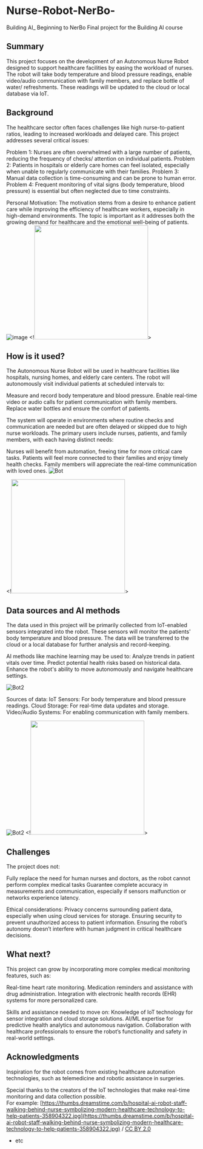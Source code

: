 # Nurse-Robot-NerBo-
Building AI_ Beginning to NerBo
Final project for the Building AI course

## Summary
This project focuses on the development of an Autonomous Nurse Robot designed to support healthcare facilities by easing the workload of nurses. The robot will take body temperature and blood pressure readings, enable video/audio communication with family members, and replace bottle of water/ refreshments. These readings will be updated to the cloud or local database via IoT.
## Background

The healthcare sector often faces challenges like high nurse-to-patient ratios, leading to increased workloads and delayed care. This project addresses several critical issues:

Problem 1: Nurses are often overwhelmed with a large number of patients, reducing the frequency of checks/ attention on individual patients.
Problem 2: Patients in hospitals or elderly care homes can feel isolated, especially when unable to regularly communicate with their families.
Problem 3: Manual data collection is time-consuming and can be prone to human error.
Problem 4: Frequent monitoring of vital signs (body temperature, blood pressure) is essential but often neglected due to time constraints.

Personal Motivation: The motivation stems from a desire to enhance patient care while improving the efficiency of healthcare workers, especially in high-demand environments. The topic is important as it addresses both the growing demand for healthcare and the emotional well-being of patients.
![image](https://github.com/user-attachments/assets/f103daa5-7eee-4dc3-b5f1-9ebbde4499a9)
<!<img src="https://www.intelycare.com/wp-content/uploads/2024/10/robot-nurse.jpg" width="300">>


## How is it used?

The Autonomous Nurse Robot will be used in healthcare facilities like hospitals, nursing homes, and elderly care centers. The robot will autonomously visit individual patients at scheduled intervals to:

Measure and record body temperature and blood pressure.
Enable real-time video or audio calls for patient communication with family members.
Replace water bottles and ensure the comfort of patients.

The system will operate in environments where routine checks and communication are needed but are often delayed or skipped due to high nurse workloads. The primary users include nurses, patients, and family members, with each having distinct needs:

Nurses will benefit from automation, freeing time for more critical care tasks.
Patients will feel more connected to their families and enjoy timely health checks.
Family members will appreciate the real-time communication with loved ones.
![Bot](https://cassette.sphdigital.com.sg/image/straitstimes/bf6fdb7ff25042d5a314788ad64730bd60523b7808629def7a20a9df7df181d8?w=860)

<!<img src="https://cassette.sphdigital.com.sg/image/straitstimes/bf6fdb7ff25042d5a314788ad64730bd60523b7808629def7a20a9df7df181d8?w=860" width="300">>
<!above image is commented>



## Data sources and AI methods
The data used in this project will be primarily collected from IoT-enabled sensors integrated into the robot. These sensors will monitor the patients' body temperature and blood pressure. The data will be transferred to the cloud or a local database for further analysis and record-keeping.

AI methods like machine learning may be used to:
Analyze trends in patient vitals over time.
Predict potential health risks based on historical data.
Enhance the robot's ability to move autonomously and navigate healthcare settings.

![Bot2](https://encrypted-tbn0.gstatic.com/images?q=tbn:ANd9GcS8QfYW-Re6kMIo_i9D5x4KUHVStLYWGuK4vg&s)


Sources of data:
IoT Sensors: For body temperature and blood pressure readings.
Cloud Storage: For real-time data updates and storage.
Video/Audio Systems: For enabling communication with family members.

![Bot2](https://www.analyticssteps.com/backend/media/thumbnail/5811326/3832197_1654692488_What%20is%20Cloud%20Robotics%201Artboard%201.jpg)
<!<img src="https://www.analyticssteps.com/backend/media/thumbnail/5811326/3832197_1654692488_What%20is%20Cloud%20Robotics%201Artboard%201.jpg" width="300">>

## Challenges

The project does not:

Fully replace the need for human nurses and doctors, as the robot cannot perform complex medical tasks
Guarantee complete accuracy in measurements and communication, especially if sensors malfunction or networks experience latency.

Ethical considerations:
Privacy concerns surrounding patient data, especially when using cloud services for storage.
Ensuring security to prevent unauthorized access to patient information.
Ensuring the robot’s autonomy doesn’t interfere with human judgment in critical healthcare decisions.

## What next?

This project can grow by incorporating more complex medical monitoring features, such as:

Real-time heart rate monitoring.
Medication reminders and assistance with drug administration.
Integration with electronic health records (EHR) systems for more personalized care.

Skills and assistance needed to move on:
Knowledge of IoT technology for sensor integration and cloud storage solutions.
AI/ML expertise for predictive health analytics and autonomous navigation.
Collaboration with healthcare professionals to ensure the robot’s functionality and safety in real-world settings.



## Acknowledgments
Inspiration for the robot comes from existing healthcare automation technologies, such as telemedicine and robotic assistance in surgeries.

Special thanks to the creators of the IoT technologies that make real-time monitoring and data collection possible.
  <br>For example: [https://thumbs.dreamstime.com/b/hospital-ai-robot-staff-walking-behind-nurse-symbolizing-modern-healthcare-technology-to-help-patients-358904322.jpg](https://thumbs.dreamstime.com/b/hospital-ai-robot-staff-walking-behind-nurse-symbolizing-modern-healthcare-technology-to-help-patients-358904322.jpg) / [CC BY 2.0](https://thumbs.dreamstime.com/b/hospital-ai-robot-staff-walking-behind-nurse-symbolizing-modern-healthcare-technology-to-help-patients-358904322.jpg)
* etc

